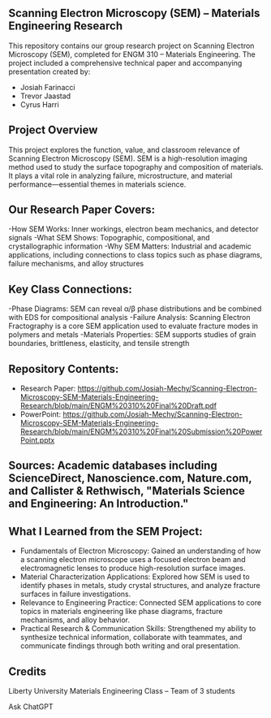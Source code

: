 ## Scanning Electron Microscopy (SEM) – Materials Engineering Research
This repository contains our group research project on Scanning Electron Microscopy (SEM), completed for ENGM 310 – Materials Engineering. The project included a comprehensive technical paper and accompanying presentation created by:
- Josiah Farinacci
- Trevor Jaastad
- Cyrus Harri

## Project Overview
This project explores the function, value, and classroom relevance of Scanning Electron Microscopy (SEM). SEM is a high-resolution imaging method used to study the surface topography and composition of materials. It plays a vital role in analyzing failure, microstructure, and material performance—essential themes in materials science.

## Our Research Paper Covers:
-How SEM Works: Inner workings, electron beam mechanics, and detector signals
-What SEM Shows: Topographic, compositional, and crystallographic information
-Why SEM Matters: Industrial and academic applications, including connections to class topics such as phase diagrams, failure mechanisms, and alloy structures

## Key Class Connections:
-Phase Diagrams: SEM can reveal α/β phase distributions and be combined with EDS for compositional analysis
-Failure Analysis: Scanning Electron Fractography is a core SEM application used to evaluate fracture modes in polymers and metals
-Materials Properties: SEM supports studies of grain boundaries, brittleness, elasticity, and tensile strength

## Repository Contents:
- Research Paper: https://github.com/Josiah-Mechy/Scanning-Electron-Microscopy-SEM-Materials-Engineering-Research/blob/main/ENGM%20310%20Final%20Draft.pdf
- PowerPoint: https://github.com/Josiah-Mechy/Scanning-Electron-Microscopy-SEM-Materials-Engineering-Research/blob/main/ENGM%20310%20Final%20Submission%20PowerPoint.pptx

## Sources: Academic databases including ScienceDirect, Nanoscience.com, Nature.com, and Callister & Rethwisch, "Materials Science and Engineering: An Introduction."

## What I Learned from the SEM Project:
- Fundamentals of Electron Microscopy: Gained an understanding of how a scanning electron microscope uses a focused electron beam and electromagnetic lenses to produce high-resolution surface images.
- Material Characterization Applications: Explored how SEM is used to identify phases in metals, study crystal structures, and analyze fracture surfaces in failure investigations.
- Relevance to Engineering Practice: Connected SEM applications to core topics in materials engineering like phase diagrams, fracture mechanisms, and alloy behavior.
- Practical Research & Communication Skills: Strengthened my ability to synthesize technical information, collaborate with teammates, and communicate findings through both writing and oral presentation.

## Credits
Liberty University Materials Engineering Class – Team of 3 students









Ask ChatGPT
